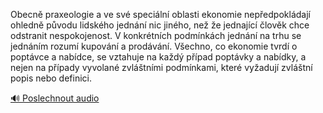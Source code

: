 
Obecně praxeologie a ve své speciální oblasti ekonomie nepředpokládají ohledně původu lidského jednání nic jiného, než že jednající člověk chce odstranit nespokojenost. V konkrétních podmínkách jednání na trhu se jednáním rozumí kupování a prodávání. Všechno, co ekonomie tvrdí o poptávce a nabídce, se vztahuje na každý případ poptávky a nabídky, a nejen na případy vyvolané zvláštními podmínkami, které vyžadují zvláštní popis nebo definici.

[🔊 Poslechnout audio](/data/7-paragraphs/audio/chapter_47/para_010-Obecn-praxeologie-a-ve-sv-speciln-oblasti-ekon.mp3)
